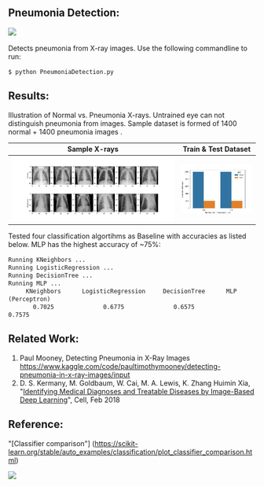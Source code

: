 ## Pneumonia Detection:

![](https://storage.googleapis.com/kaggle-competitions/kaggle/10338/logos/header.png)

Detects pneumonia from X-ray images. Use the following commandline to run:
```
$ python PneumoniaDetection.py
```

## Results:
Illustration of Normal vs. Pneumonia X-rays. Untrained eye can not distinguish pneumonia from images. Sample dataset is formed of 1400 normal + 1400 pneumonia images .

Sample X-rays              |  Train & Test Dataset
:-------------------------:|:-------------------------:
<img src="results/Pneumonia.png" width="800">   |  <img src="results/Dataset.png" width="300">

Tested four classification algortihms as Baseline with accuracies as listed below. MLP has the highest accuracy of ~75%:
```
Running KNeighbors ...
Running LogisticRegression ...
Running DecisionTree ...
Running MLP ...
     KNeighbors      LogisticRegression     DecisionTree      MLP (Perceptron)  
       0.7025              0.6775              0.6575              0.7575      
```

## Related Work:
1. Paul Mooney, Detecting Pneumonia in X-Ray Images https://www.kaggle.com/code/paultimothymooney/detecting-pneumonia-in-x-ray-images/input
2. D. S. Kermany, M. Goldbaum, W. Cai, M. A. Lewis, K. Zhang
Huimin Xia, "[Identifying Medical Diagnoses and Treatable Diseases by Image-Based Deep Learning](https://www.cell.com/cell/fulltext/S0092-8674(18)30154-5)", Cell, Feb 2018

## Reference:
"[Classifier comparison"] (https://scikit-learn.org/stable/auto_examples/classification/plot_classifier_comparison.html)

![](https://scikit-learn.org/stable/_images/sphx_glr_plot_classifier_comparison_001.png)